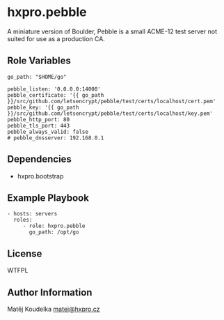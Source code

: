 hxpro.pebble
===============

A miniature version of Boulder, Pebble is a small ACME-12 test server not suited for use as a production CA.

Role Variables
--------------
```
go_path: "$HOME/go"

pebble_listen: '0.0.0.0:14000'
pebble_certificate: '{{ go_path }}/src/github.com/letsencrypt/pebble/test/certs/localhost/cert.pem'
pebble_key: '{{ go_path }}/src/github.com/letsencrypt/pebble/test/certs/localhost/key.pem'
pebble_http_port: 80
pebble_tls_port: 443
pebble_always_valid: false
# pebble_dnsserver: 192.168.0.1
```

Dependencies
------------

 - hxpro.bootstrap

Example Playbook
----------------

    - hosts: servers
      roles:
         - role: hxpro.pebble
           go_path: /opt/go

License
-------

WTFPL

Author Information
------------------

Matěj Koudelka <matej@hxpro.cz>
